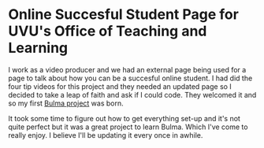 # Online Succesful Student Page for UVU's Office of Teaching and Learning

I work as a video producer and we had an external page being used for a page to talk about how you can be a succesful online student.  I had did the four tip videos for this project and  they needed an updated page so I decided to take a leap of faith and ask if I could code. They welcomed it and so my first [Bulma project](bulma.io) was born.

It took some time to figure out how to get everything set-up and it's not quite perfect but it was a great project to learn Bulma. Which I've come to really enjoy.
I believe I'll be updating it every once in awhile.